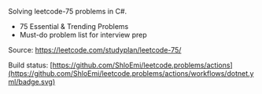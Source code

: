 Solving leetcode-75 problems in C#.
+ 75 Essential & Trending Problems
+ Must-do problem list for interview prep

Source: https://leetcode.com/studyplan/leetcode-75/

Build status: [https://github.com/ShloEmi/leetcode.problems/actions](https://github.com/ShloEmi/leetcode.problems/actions/workflows/dotnet.yml/badge.svg)
